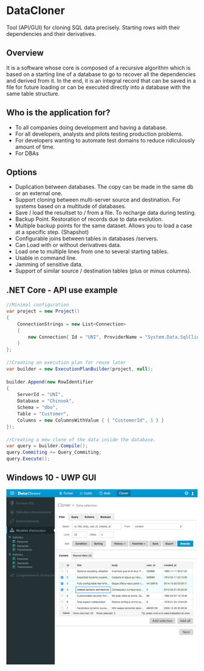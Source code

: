 # DataCloner
Tool (API/GUI) for cloning SQL data precisely. Starting rows with their dependencies and their derivatives.

## Overview

It is a software whose core is composed of a recursive algorithm which is based on a starting line of a database to go to recover all the dependencies and derived from it. In the end, it is an integral record that can be saved in a file for future loading or can be executed directly into a database with the same table structure.

## Who is the application for?

* To all companies doing development and having a database.
* For all developers, analysts and pilots testing production problems.
* For developers wanting to automate test domains to reduce ridiculously amount of time.
* For DBAs
 
## Options

* Duplication between databases. The copy can be made in the same db or an external one.
* Support cloning between multi-server source and destination. For systems based on a multitude of databases.
* Save / load the resultset to / from a file. To recharge data during testing.
* Backup Point. Restoration of records due to data evolution.
* Multiple backup points for the same dataset. Allows you to load a case at a specific step. (Shapshot)
* Configurable joins between tables in databases /servers.
* Can Load with or without derivatives data.
* Load one to multiple lines from one to several starting tables.
* Usable in command line.
* Jamming of sensitive data.
* Support of similar source / destination tables (plus or minus columns).

## .NET Core - API use example

```cs
//Minimal configuration
var project = new Project()
{
    ConnectionStrings = new List<Connection>
    {
        new Connection{ Id = "UNI", ProviderName = "System.Data.SqlClient", ConnectionString =@"Data Source=(localdb)\MSSQLLocalDB;Integrated Security=True;"}
    }
};

//Creating an execution plan for reuse later
var builder = new ExecutionPlanBuilder(project, null);

builder.Append(new RowIdentifier
{
    ServerId = "UNI",
    Database = "Chinook",
    Schema = "dbo",
    Table = "Customer",
    Columns = new ColumnsWithValue { { "CustomerId", 1 } }
});

//Creating a mew clone of the data inside the database.
var query = builder.Compile();
query.Commiting += Query_Commiting;
query.Execute();
```

## Windows 10 - UWP GUI

![DataCloner GUI](ui/photoshop/render/DataClonerDesktop_Cloner4.jpg)